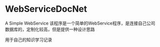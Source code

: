 # WebServiceDocNet
A Simple WebService
该程序是一个简单的WebService程序，是连接自己公司数据库的，定制化较高，但是提供一种设计思路

用于自己的知识学习记录

